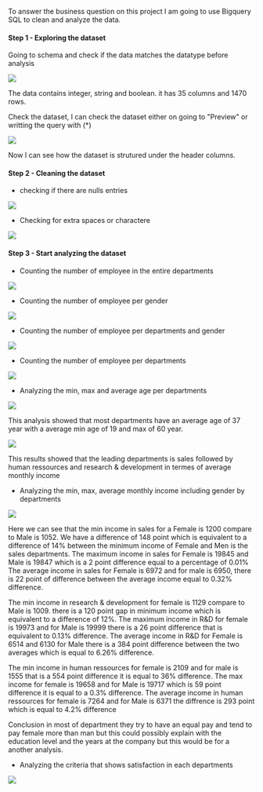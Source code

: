 To answer the business question on this project I am going to use Bigquery SQL to clean and analyze the data.

#### Step 1 - Exploring the dataset

Going to schema and check if the data matches the datatype before analysis

![](https://github.com/greytrey05/HR-DATA-ANALYTICS/blob/main/1.png)

The data contains integer, string and boolean. it has 35 columns and 1470 rows.

Check the dataset, I can check the dataset either on going to "Preview" or writting the query with (*)

![](https://github.com/greytrey05/HR-DATA-ANALYTICS/blob/main/2.png)

Now I can see how the dataset is strutured under the header columns.

#### Step 2 - Cleaning the dataset

* checking if there are nulls entries

![](https://github.com/greytrey05/HR-DATA-ANALYTICS/blob/main/3.png)

* Checking for extra spaces or charactere

![](https://github.com/greytrey05/HR-DATA-ANALYTICS/blob/main/4.png)

#### Step 3 - Start analyzing the dataset

* Counting the number of employee in the entire departments

![](https://github.com/greytrey05/HR-DATA-ANALYTICS/blob/main/6.png)

* Counting the number of employee per gender

![](https://github.com/greytrey05/HR-DATA-ANALYTICS/blob/main/7.png)

* Counting the number of employee per departments and gender

![](https://github.com/greytrey05/HR-DATA-ANALYTICS/blob/main/8.png)

* Counting the number of employee per departments

![](https://github.com/greytrey05/HR-DATA-ANALYTICS/blob/main/9.png)

* Analyzing the min, max and average age per departments

![](https://github.com/greytrey05/HR-DATA-ANALYTICS/blob/main/10.png)

This analysis showed that most departments have an average age of 37 year with a average min age of 19 and max of 60 year. 

![](https://github.com/greytrey05/HR-DATA-ANALYTICS/blob/main/14.png)

This results showed that the leading departments is sales followed by human ressources and research & development in termes of average monthly income

* Analyzing the min, max, average monthly income including gender by departments

![](https://github.com/greytrey05/HR-DATA-ANALYTICS/blob/main/11.png) 

Here we can see that the min income in sales for a Female is 1200 compare to Male is 1052. We have a difference of 148 point which is equivalent to a difference of 14% between the minimum income of Female and Men is the sales departments.
The maximum income in sales for Female is 19845 and Male is 19847 which is a 2 point difference equal to a percentage of 0.01%
The average income in sales for Female is 6972 and for male is 6950, there is 22 point of difference between the average income equal to 0.32% difference.

The min income in research & development for female is 1129 compare to Male is 1009. there is a 120 point gap in minimum income which is equivalent to a difference of 12%.
The maximum income in R&D for female is 19973 and for Male is 19999 there is a 26 point difference that is equivalent to 0.13% difference.
The average income in R&D for Female is 6514 and 6130 for Male there is a 384 point difference between the two averages which is equal to 6.26% difference.

The min income in human ressources for female is 2109 and for male is 1555 that is a 554 point difference it is equal to 36% difference.
The max income for female is 19658 and for Male is 19717 which is 59 point difference it is equal to a 0.3% difference.
The average income in human ressources for female is 7264 and for Male is 6371 the diffrence is 293 point which is equal to 4.2% difference

Conclusion in most of department they try to have an equal pay and tend to pay female more than man but this could possibly explain with the education level and the years at the company but this would be for a another analysis.

* Analyzing the criteria that shows satisfaction in each departments

![](https://github.com/greytrey05/HR-DATA-ANALYTICS/blob/main/12.png)
